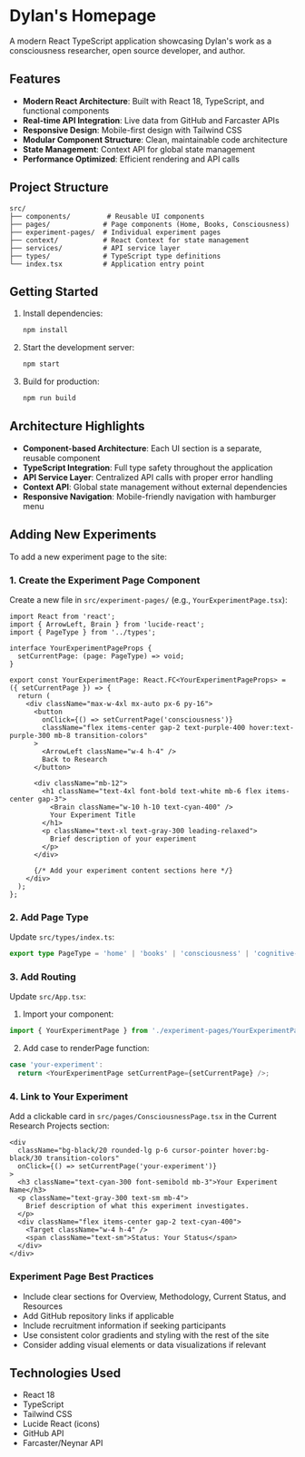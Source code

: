 # Dylan's Homepage

A modern React TypeScript application showcasing Dylan's work as a consciousness researcher, open source developer, and author.

## Features

- **Modern React Architecture**: Built with React 18, TypeScript, and functional components
- **Real-time API Integration**: Live data from GitHub and Farcaster APIs
- **Responsive Design**: Mobile-first design with Tailwind CSS
- **Modular Component Structure**: Clean, maintainable code architecture
- **State Management**: Context API for global state management
- **Performance Optimized**: Efficient rendering and API calls

## Project Structure

```
src/
├── components/         # Reusable UI components
├── pages/             # Page components (Home, Books, Consciousness)
├── experiment-pages/  # Individual experiment pages
├── context/           # React Context for state management
├── services/          # API service layer
├── types/             # TypeScript type definitions
└── index.tsx          # Application entry point
```

## Getting Started

1. Install dependencies:
   ```bash
   npm install
   ```

2. Start the development server:
   ```bash
   npm start
   ```

3. Build for production:
   ```bash
   npm run build
   ```

## Architecture Highlights

- **Component-based Architecture**: Each UI section is a separate, reusable component
- **TypeScript Integration**: Full type safety throughout the application
- **API Service Layer**: Centralized API calls with proper error handling
- **Context API**: Global state management without external dependencies
- **Responsive Navigation**: Mobile-friendly navigation with hamburger menu

## Adding New Experiments

To add a new experiment page to the site:

### 1. Create the Experiment Page Component

Create a new file in `src/experiment-pages/` (e.g., `YourExperimentPage.tsx`):

```tsx
import React from 'react';
import { ArrowLeft, Brain } from 'lucide-react';
import { PageType } from '../types';

interface YourExperimentPageProps {
  setCurrentPage: (page: PageType) => void;
}

export const YourExperimentPage: React.FC<YourExperimentPageProps> = ({ setCurrentPage }) => {
  return (
    <div className="max-w-4xl mx-auto px-6 py-16">
      <button
        onClick={() => setCurrentPage('consciousness')}
        className="flex items-center gap-2 text-purple-400 hover:text-purple-300 mb-8 transition-colors"
      >
        <ArrowLeft className="w-4 h-4" />
        Back to Research
      </button>

      <div className="mb-12">
        <h1 className="text-4xl font-bold text-white mb-6 flex items-center gap-3">
          <Brain className="w-10 h-10 text-cyan-400" />
          Your Experiment Title
        </h1>
        <p className="text-xl text-gray-300 leading-relaxed">
          Brief description of your experiment
        </p>
      </div>

      {/* Add your experiment content sections here */}
    </div>
  );
};
```

### 2. Add Page Type

Update `src/types/index.ts`:

```typescript
export type PageType = 'home' | 'books' | 'consciousness' | 'cognitive-effort' | 'your-experiment';
```

### 3. Add Routing

Update `src/App.tsx`:

1. Import your component:
```typescript
import { YourExperimentPage } from './experiment-pages/YourExperimentPage';
```

2. Add case to renderPage function:
```typescript
case 'your-experiment':
  return <YourExperimentPage setCurrentPage={setCurrentPage} />;
```

### 4. Link to Your Experiment

Add a clickable card in `src/pages/ConsciousnessPage.tsx` in the Current Research Projects section:

```tsx
<div 
  className="bg-black/20 rounded-lg p-6 cursor-pointer hover:bg-black/30 transition-colors"
  onClick={() => setCurrentPage('your-experiment')}
>
  <h3 className="text-cyan-300 font-semibold mb-3">Your Experiment Name</h3>
  <p className="text-gray-300 text-sm mb-4">
    Brief description of what this experiment investigates.
  </p>
  <div className="flex items-center gap-2 text-cyan-400">
    <Target className="w-4 h-4" />
    <span className="text-sm">Status: Your Status</span>
  </div>
</div>
```

### Experiment Page Best Practices

- Include clear sections for Overview, Methodology, Current Status, and Resources
- Add GitHub repository links if applicable
- Include recruitment information if seeking participants
- Use consistent color gradients and styling with the rest of the site
- Consider adding visual elements or data visualizations if relevant

## Technologies Used

- React 18
- TypeScript
- Tailwind CSS
- Lucide React (icons)
- GitHub API
- Farcaster/Neynar API